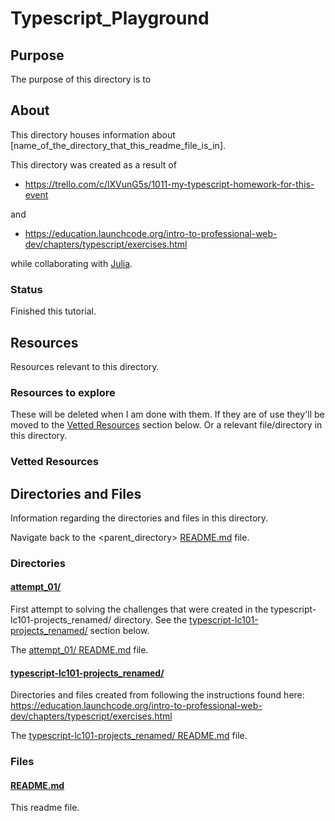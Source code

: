 # Typescript_Playground

## Purpose

The purpose of this directory is to <!-- [...]. -->

## About

This directory houses information about [name_of_the_directory_that_this_readme_file_is_in].

<!-- [Some information about this directory.] -->

This directory was created as a result of

- https://trello.com/c/lXVunG5s/1011-my-typescript-homework-for-this-event

and

- https://education.launchcode.org/intro-to-professional-web-dev/chapters/typescript/exercises.html

while collaborating with [Julia](https://trello.com/c/mD2AFgUJ/948-julia-zolotarev-master-card).

### Status

Finished this tutorial.

## Resources

Resources relevant to this directory.

### Resources to explore

These will be deleted when I am done with them. If they are of use they'll be moved to the [Vetted Resources](#vetted-resources) section below. Or a relevant file/directory in this directory.

<!-- - first resource

- second resource -->

### Vetted Resources

## Directories and Files

Information regarding the directories and files in this directory.

<!-- Navigate back to the [parent_readme_file/ README.md](../README.md) -->

Navigate back to the <parent_directory> [README.md](../README.md) file.

### Directories

#### [attempt_01/](./attempt_01/)

First attempt to solving the challenges that were created in the typescript-lc101-projects_renamed/ directory. See the [typescript-lc101-projects_renamed/](#typescript-lc101-projects_renamed) section below.

The [attempt_01/ README.md](./attempt_01/README.md) file.

<!-- The `directory_name/` [README.md](./directory_name/README.md) file. -->

#### [typescript-lc101-projects_renamed/](./typescript-lc101-projects_renamed/)

Directories and files created from following the instructions found here: https://education.launchcode.org/intro-to-professional-web-dev/chapters/typescript/exercises.html

The [typescript-lc101-projects_renamed/ README.md](./typescript-lc101-projects_renamed/README.md) file.

<!-- The `directory_name/` [README.md](./directory_name/README.md) file. -->

### Files

<!-- #### [name_of_other_file_in_here.extension]()

[About_this_file.]

[More_info_about_this_file.] -->

#### [README.md](./README.md)

This readme file.
